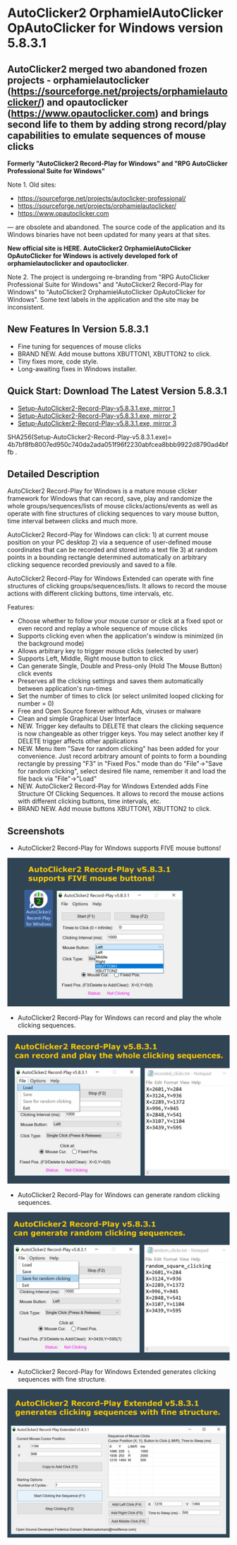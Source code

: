 # AutoClicker2 OrphamielAutoClicker OpAutoClicker for Windows version 5.8.3.1

## AutoClicker2 merged two abandoned frozen projects - orphamielautoclicker (https://sourceforge.net/projects/orphamielautoclicker/) and opautoclicker (https://www.opautoclicker.com) and brings second life to them by adding strong record/play capabilities to emulate sequences of mouse clicks

**Formerly "AutoClicker2 Record-Play for Windows" and "RPG AutoClicker Professional Suite for Windows"**

Note 1. Old sites:
* https://sourceforge.net/projects/autoclicker-professional/
* https://sourceforge.net/projects/orphamielautoclicker/
* https://www.opautoclicker.com

— are obsolete and abandoned. The source code of the application and its Windows binaries have not been updated for many years at that sites.

**New official site is HERE. AutoClicker2 OrphamielAutoClicker OpAutoClicker for Windows is actively developed fork of orphamielautoclicker and opautoclicker**.

Note 2. The project is undergoing re-branding from "RPG AutoClicker Professional Suite for Windows" and "AutoClicker2 Record-Play for Windows" to "AutoClicker2 OrphamielAutoClicker OpAutoClicker for Windows". Some text labels in the application and the site may be inconsistent.

## New Features In Version 5.8.3.1

* Fine tuning for sequences of mouse clicks
* BRAND NEW. Add mouse buttons XBUTTON1, XBUTTON2 to click.
* Tiny fixes more, code style.
* Long-awaiting fixes in Windows installer.

## Quick Start: Download The Latest Version 5.8.3.1

* [Setup-AutoClicker2-Record-Play-v5.8.3.1.exe, mirror 1](https://ipfs.io/ipfs/QmcGCKDZP5YoMNhSxtHJ42Lr4rDtJ5pBdDixCBfzqHzCxx/Setup-AutoClicker2-Record-Play-v5.8.3.1.exe)
* [Setup-AutoClicker2-Record-Play-v5.8.3.1.exe, mirror 2](https://cloudflare-ipfs.com/ipfs/QmcGCKDZP5YoMNhSxtHJ42Lr4rDtJ5pBdDixCBfzqHzCxx/Setup-AutoClicker2-Record-Play-v5.8.3.1.exe)
* [Setup-AutoClicker2-Record-Play-v5.8.3.1.exe, mirror 3](https://ipfs.infura.io/ipfs/QmcGCKDZP5YoMNhSxtHJ42Lr4rDtJ5pBdDixCBfzqHzCxx/Setup-AutoClicker2-Record-Play-v5.8.3.1.exe)

SHA256(Setup-AutoClicker2-Record-Play-v5.8.3.1.exe)= 4b7bf8fb8007ed950c740da2ada051f96f2230abfcea8bbb9922d8790ad4bffb
.

## Detailed Description

AutoClicker2 Record-Play for Windows is a mature mouse clicker framework for Windows that can record, save, play and randomize the whole groups/sequences/lists of mouse clicks/actions/events as well as operate with fine structures of clicking sequences to vary mouse button, time interval between clicks and much more.

AutoClicker2 Record-Play for Windows can click: 1) at current mouse position on your PC desktop 2) via a sequence of user-defined mouse coordinates that can be recorded and stored into a text file 3) at random points in a bounding rectangle determined automatically on arbitrary clicking sequence recorded previously and saved to a file.

AutoClicker2 Record-Play for Windows Extended can operate with fine structures of clicking groups/sequences/lists. It allows to record the mouse actions with different clicking buttons, time intervals, etc.

Features:
* Choose whether to follow your mouse cursor or click at a fixed spot or even record and replay a whole sequence of mouse clicks
* Supports clicking even when the application's window is minimized (in the background mode)
* Allows arbitrary key to trigger mouse clicks (selected by user)
* Supports Left, Middle, Right mouse button to click
* Can generate Single, Double and Press-only (Hold The Mouse Button) click events
* Preserves all the clicking settings and saves them automatically between application's run-times
* Set the number of times to click (or select unlimited looped clicking for number = 0)
* Free and Open Source forever without Ads, viruses or malware
* Clean and simple Graphical User Interface
* NEW. Trigger key defaults to DELETE that clears the clicking sequence is now changeable as other trigger keys. You may select another key if DELETE trigger affects other applications
* NEW. Menu item "Save for random clicking" has been added for your convenience. Just record arbitrary amount of points to form a bounding rectangle by pressing "F3" in "Fixed Pos." mode than do "File"->"Save for random clicking", select desired file name, remember it and load the file back via "File"->"Load"
* NEW. AutoClicker2 Record-Play for Windows Extended adds Fine Structure Of Clicking Sequences. It allows to record the mouse actions with different clicking buttons, time intervals, etc.
* BRAND NEW. Add mouse buttons XBUTTON1, XBUTTON2 to click.

## Screenshots

* AutoClicker2 Record-Play for Windows supports FIVE mouse buttons!

![AutoClicker2 Record-Play for Windows supports FIVE mouse buttons!](screenshots_new/v5.8.3.1/RPGAutoClicker_screenshot_v5.8.3.1.jpg?raw=true)

* AutoClicker2 Record-Play for Windows can record and play the whole clicking sequences.

![AutoClicker2 Record-Play for Windows can record and play the whole clicking sequences.](screenshots_new/v5.8.3.1/RPGAutoClicker_screenshot_v5.8.3.1_group.jpg?raw=true)

* AutoClicker2 Record-Play for Windows can generate random clicking sequences.

![AutoClicker2 Record-Play for Windows can generate random clicking sequences.](screenshots_new/v5.8.3.1/RPGAutoClicker_screenshot_v5.8.3.1_random.jpg?raw=true)

* AutoClicker2 Record-Play for Windows Extended generates clicking sequences with fine structure.

![AutoClicker2 Record-Play for Windows Extended generates clicking sequences with fine structure.](screenshots_new/v5.8.3.1/RPGAutoClickerEx_screenshot_v5.8.3.1.jpg?raw=true)
